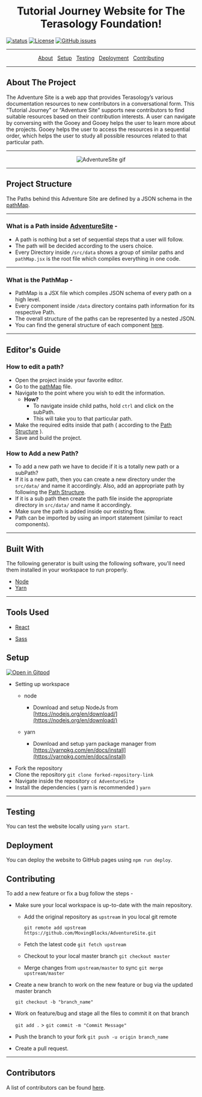 <h1 style="text-align: center;">Tutorial Journey Website for The Terasology Foundation!</h1>

[![status](https://img.shields.io/badge/status-pre--alpha-red.svg)](https://github.com/MovingBlocks/AdventureSite)
[![License](https://img.shields.io/badge/license-MIT-brightgreen.svg)](https://opensource.org/licenses/MIT)
[![GitHub issues](https://img.shields.io/github/issues/MovingBlocks/AdventureSite.svg)](https://github.com/MovingBlocks/AdventureSite/issues/)

---

<p style="text-align: center;">
  <a href="#about">About</a>&nbsp;&nbsp;
  <a href="#setup">Setup</a>&nbsp;&nbsp;
  <a href="#testing">Testing</a>&nbsp;&nbsp;
  <a href="#deployment">Deployment</a>&nbsp;&nbsp;
  <a href="#contributing">Contributing</a>
</p>

---

<h2 id="about">About The Project</h2>

The Adventure Site is a web app that provides Terasology’s various documentation resources to new contributors in a conversational form. This “Tutorial Journey” or “Adventure Site” supports new contributors to find suitable resources based on their contribution interests. A user can navigate by conversing with the Gooey and Gooey helps the user to learn more about the projects. Gooey helps the user to access the resources in a sequential order, which helps the user to study all possible resources related to that particular path.

---

<p style="text-align: center;">
<img src="./AdventureSite.gif" alt="AdventureSite gif"/>
</p>

---

<h2 id="project-structure">Project Structure</h2>

The Paths behind this Adventure Site are defined by a JSON schema in the [pathMap](/src/data/pathMap.jsx).

---

### What is a Path inside [AdventureSite](https://terasology.org/AdventureSite/) -

- A path is nothing but a set of sequential steps that a user will follow.
- The path will be decided according to the users choice.
- Every Directory inside `/src/data` shows a group of similar paths and `pathMap.jsx` is the root file which compiles everything in one code.

---

### What is the PathMap -

- PathMap is a JSX file which compiles JSON schema of every path on a high level.
- Every component inside `/data` directory contains path information for its respective Path.
- The overall structure of the paths can be represented by a nested JSON.
- You can find the general structure of each component [here](./pathStructure.md).

---

<h2 id="editors-guide">Editor's Guide</h2>

### How to edit a path?

- Open the project inside your favorite editor.
- Go to the [pathMap](/src/data/pathMap.jsx) file.
- Navigate to the point where you wish to edit the information.
  - **How?**
    - To navigate inside child paths, hold `ctrl` and click on the subPath.
    - This will take you to that particular path.
- Make the required edits inside that path ( according to the [Path Structure](./pathStructure.md) ).
- Save and build the project.

### How to Add a new Path?

- To add a new path we have to decide if it is a totally new path or a subPath?
- If it is a new path, then you can create a new directory under the `src/data/` and name it accordingly. Also, add an appropriate path by following the [Path Structure](./pathStructure.md).
- If it is a sub path then create the path file inside the appropriate directory in `src/data/` and name it accordingly.
- Make sure the path is added inside our existing flow.
- Path can be imported by using an import statement (similar to react components).

---

<h2 id="built-with">Built With</h2>

The following generator is built using the following software, you'll need them installed in your workspace to run properly.

- [Node](https://nodejs.org/en/)
- [Yarn](https://yarnpkg.com/en/)

---

<h2 id="tools-used">Tools Used</h2>

- [React](https://reactjs.org/docs/getting-started.html)

- [Sass](https://sass-lang.com/)

<h2 id="setup">Setup</h2>

[![Open in Gitpod](https://gitpod.io/button/open-in-gitpod.svg)](https://gitpod.io/#https://github.com/MovingBlocks/AdventureSite)

- Setting up workspace

  - node

    - Download and setup NodeJs from [https://nodejs.org/en/download/](https://nodejs.org/en/download/)

  - yarn

    - Download and setup yarn package manager from [https://yarnpkg.com/en/docs/install](https://yarnpkg.com/en/docs/install)

* Fork the repository
* Clone the repository `git clone forked-repository-link`
* Navigate inside the repository `cd AdventureSite`
* Install the dependencies ( yarn is recommended ) `yarn`

---

<h2 id="testing">Testing</h2>

You can test the website locally using `yarn start`.

<h2 id="deployment">Deployment</h2>

You can deploy the website to GitHub pages using `npm run deploy`.

<h2 id="contributing">Contributing</h2>

To add a new feature or fix a bug follow the steps -

- Make sure your local workspace is up-to-date with the main repository.

  - Add the original repository as `upstream` in you local git remote

    `git remote add upstream https://github.com/MovingBlocks/AdventureSite.git`

  - Fetch the latest code `git fetch upstream`

  - Checkout to your local master branch `git checkout master`

  - Merge changes from `upstream/master` to sync `git merge upstream/master`

- Create a new branch to work on the new feature or bug via the updated master branch

  `git checkout -b "branch_name"`

- Work on feature/bug and stage all the files to commit it on that branch

  `git add .` > `git commit -m "Commit Message"`

- Push the branch to your fork `git push -u origin branch_name`

- Create a pull request.

---

## Contributors

A list of contributors can be found [here](https://github.com/MovingBlocks/AdventureSite/graphs/contributors).
